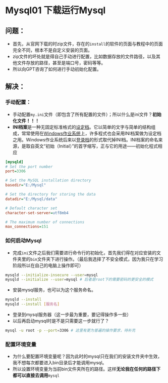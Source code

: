# Mysql01 下载运行Mysql
## 问题：
- 首先，从官网下载的时zip文件，存在的`install`的软件的页面与教程中的页面完全不同，根本不是自定义安装的页面。
- zip文件的坏处就是得自己手动进行配置，比如数据存放的文件路径，以及其他文件存放的路径，甚至是端口号，密码等等。
- 所以向GPT咨询了如何进行手动初始化配置。

## 解决：
### 手动配置：
- 手动配置`my.ini`文件（即包含了所有配置的文件）；所以什么是ini文件？**初始化文件！！！**
- **INI档案**是一种无固定标准格式的[设定档](https://zh.wikipedia.org/wiki/設定檔)。它以简单的文字与简单的结构组成，常常使用在[Windows作业系统](https://zh.wikipedia.org/wiki/Windows操作系统)上，许多程式也会采用INI档案做为设定档之用。Windows作业系统后来以[登录档](https://zh.wikipedia.org/wiki/登錄檔)的形式取代掉INI档。INI档案的命名来源，是取自英文“初始（Initial）”的首字缩写，正与它的用途——初始化程式相应

```ini
[mysqld]
# Set the port number
port=3306

# Set the MySQL installation directory
basedir="E:/Mysql"

# Set the directory for storing the data
datadir="E:/Mysql/data"

# Default character set
character-set-server=utf8mb4

# The maximum number of connections
max_connections=151

```
### 如何启动Mysql
- 完成`ini`文件之后我们需要进行命令行的初始化，首先我们得在对应安装的文件夹里的`bin`文件夹下进行操作。（最后我选择了不安全模式，因为我只在学习阶段所以在自己的电脑上操作即可）

```sh
mysqld --initialize-insecure --user=mysql
mysqld --initialize --user=mysql # 后者是root下的需要密码的更安全的模式

```

- 安装mysql服务，也可以为这个服务命名。

```sh
mysqld --install
mysqld --install [服务名]
```

- 登录到mysql服务器（这一步最为重要，要记得操作多一些）
- 以后再启动mysql时是不是只需要这一步就行了？
```sh
mysql -u root -p --port=3306 # 这里有更为普遍的操作要求，待补充
```
### 配置环境变量
- 为什么要配置环境变量呢？因为此时的mysql只在我们的安装文件夹中生效，我不想每次都要进入bin目录后才能调用mysql。
- 所以设置环境变量为当前bin文件夹所在的路径。这样**无论我在任何的路径下都可以直接去调用**`mysql`